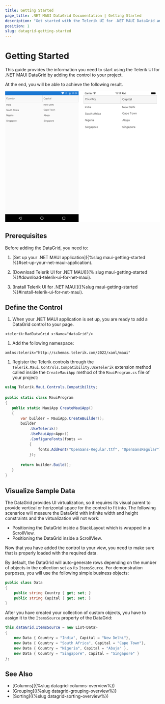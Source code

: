 ```yaml
---
title: Getting Started
page_title: .NET MAUI DataGrid Documentation | Getting Started
description: "Get started with the Telerik UI for .NET MAUI DataGrid and add the control to your .NET MAUI project."
position: 1
slug: datagrid-getting-started
---
```


# Getting Started

This guide provides the information you need to start using the Telerik UI for .NET MAUI DataGrid by adding the control to your project.

At the end, you will be able to achieve the following result.

![datagrid-itemssource](images/datagrid-itemssource.png)

## Prerequisites

Before adding the DataGrid, you need to:

1. [Set up your .NET MAUI application]({%slug maui-getting-started %}#set-up-your-net-maui-application).

1. [Download Telerik UI for .NET MAUI]({% slug maui-getting-started %}#download-telerik-ui-for-net-maui).

1. [Install Telerik UI for .NET MAUI]({%slug maui-getting-started %}#install-telerik-ui-for-net-maui).

## Define the Control

1. When your .NET MAUI application is set up, you are ready to add a DataGrid control to your page.

 ```XAML
<telerik:RadDataGrid x:Name="dataGrid"/>
 ```

1. Add the following namespace:

 ```XAML
xmlns:telerik="http://schemas.telerik.com/2022/xaml/maui"
 ```

1. Register the Telerik controls through the `Telerik.Maui.Controls.Compatibility.UseTelerik` extension method called inside the `CreateMauiApp` method of the `MauiProgram.cs` file of your project:

 ```C#
 using Telerik.Maui.Controls.Compatibility;

 public static class MauiProgram
 {
	public static MauiApp CreateMauiApp()
	{
		var builder = MauiApp.CreateBuilder();
		builder
			.UseTelerik()
			.UseMauiApp<App>()
			.ConfigureFonts(fonts =>
			{
				fonts.AddFont("OpenSans-Regular.ttf", "OpenSansRegular");
			});

		return builder.Build();
	}
 }           
 ``` 

## Visualize Sample Data

The DataGrid provides UI virtualization, so it requires its visual parent to provide vertical or horizontal space for the control to fit into. The following scenarios will measure the DataGrid with infinite width and height constraints and the virtualization will not work:

* Positioning the DataGrid inside a StackLayout which is wrapped in a ScrollView.
* Positioning the DataGrid inside a ScrollView.

Now that you have added the control to your view, you need to make sure that is properly loaded with the required data.

By default, the DataGrid will auto-generate rows depending on the number of objects in the collection set as its `ItemsSource`. For demonstration purposes, you will use the following simple business objects:

```C#
public class Data
{
	public string Country { get; set; }
	public string Capital { get; set; }
}
```

After you have created your collection of custom objects, you have to assign it to the `ItemsSource` property of the DataGrid:

```C#
this.dataGrid.ItemsSource = new List<Data>
{
	new Data { Country = "India", Capital = "New Delhi"},
	new Data { Country = "South Africa", Capital = "Cape Town"},
	new Data { Country = "Nigeria", Capital = "Abuja" },
	new Data { Country = "Singapore", Capital = "Singapore" }
};
```

## See Also

- [Columns]({%slug datagrid-columns-overview%})
- [Grouping]({%slug datagrid-grouping-overview%})
- [Sorting]({%slug datagrid-sorting-overview%})
